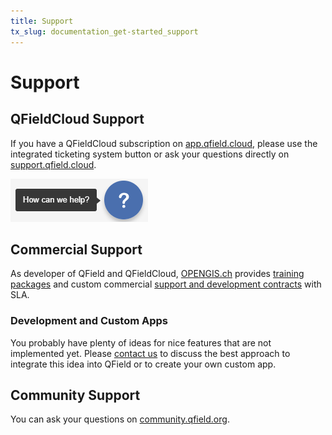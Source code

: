 ```yaml
---
title: Support
tx_slug: documentation_get-started_support
---
```


# Support

## QFieldCloud Support

If you have a QFieldCloud subscription on [app.qfield.cloud](https://app.qfield.cloud/), please use the integrated ticketing system button or ask your questions directly on
[support.qfield.cloud](https://support.qfield.cloud/).

![Find the help button on the bottom right of all the QFieldCloud pages.](../assets/images/support_button_qfc.png)

## Commercial Support

As developer of QField and QFieldCloud, [OPENGIS.ch](https://www.opengis.ch/#features) <!-- markdown-link-check-disable-line -->
provides [training packages](https://www.opengis.ch/qfield-training/)
and custom commercial [support and development contracts](https://www.opengis.ch/qgis-support/) with SLA. <!-- markdown-link-check-disable-line -->

### Development and Custom Apps

You probably have plenty of ideas for nice features that are not
implemented yet. Please [contact us](https://www.opengis.ch/#contact) to
discuss the best approach to integrate this idea into QField or to
create your own custom app.

## Community Support

You can ask your questions on
[community.qfield.org](https://community.qfield.org). <!-- markdown-link-check-disable-line -->
